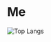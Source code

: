 # Me


![Top Langs](https://github-readme-stats.vercel.app/api/top-langs/?username=reebix&layout=compact&theme=dark)
